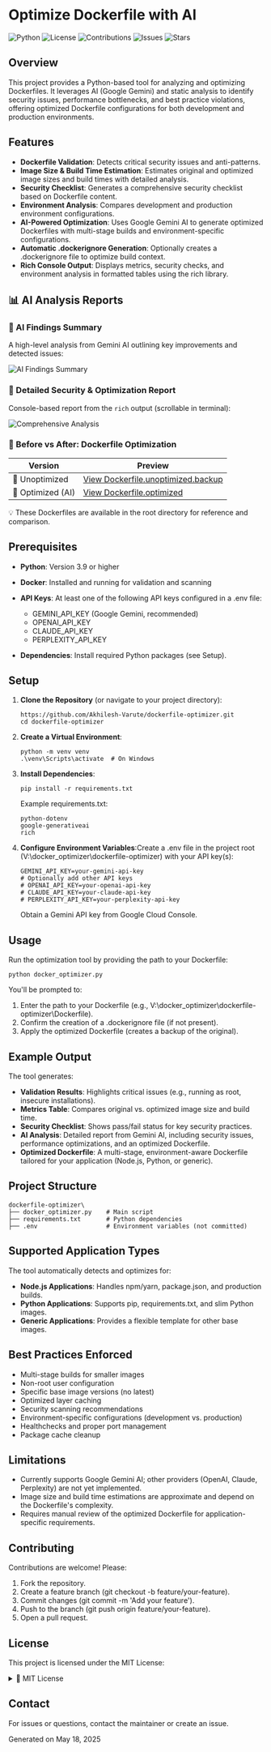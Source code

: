 # Optimize Dockerfile with AI
![Python](https://img.shields.io/badge/python-3.9-blue)
![License](https://img.shields.io/badge/license-MIT-green)
![Contributions](https://img.shields.io/badge/contributions-welcome-brightgreen)
![Issues](https://img.shields.io/github/issues/Akhilesh-Varute/dockerfile-optimizer)
![Stars](https://img.shields.io/github/stars/Akhilesh-Varute/dockerfile-optimizer?style=social)

## Overview
This project provides a Python-based tool for analyzing and optimizing Dockerfiles. It leverages AI (Google Gemini) and static analysis to identify security issues, performance bottlenecks, and best practice violations, offering optimized Dockerfile configurations for both development and production environments.

## Features

- **Dockerfile Validation**: Detects critical security issues and anti-patterns.
- **Image Size & Build Time Estimation**: Estimates original and optimized image sizes and build times with detailed analysis.
- **Security Checklist**: Generates a comprehensive security checklist based on Dockerfile content.
- **Environment Analysis**: Compares development and production environment configurations.
- **AI-Powered Optimization**: Uses Google Gemini AI to generate optimized Dockerfiles with multi-stage builds and environment-specific configurations.
- **Automatic .dockerignore Generation**: Optionally creates a .dockerignore file to optimize build context.
- **Rich Console Output**: Displays metrics, security checks, and environment analysis in formatted tables using the rich library.

## 📊 AI Analysis Reports

### 🔹 AI Findings Summary
A high-level analysis from Gemini AI outlining key improvements and detected issues:

![AI Findings Summary](images/ai-analysis-output.png)

### 🔹 Detailed Security & Optimization Report
Console-based report from the `rich` output (scrollable in terminal):

![Comprehensive Analysis](images/comprehensive-analysis.png)


### 🧾 Before vs After: Dockerfile Optimization

| Version          | Preview                                                               |
| ---------------- | --------------------------------------------------------------------- |
| 🔸 Unoptimized    | [View Dockerfile.unoptimized.backup](./Dockerfile.unoptimized.backup) |
| 🔹 Optimized (AI) | [View Dockerfile.optimized](./Dockerfile.optimized)                   |

💡 These Dockerfiles are available in the root directory for reference and comparison.

## Prerequisites

- **Python**: Version 3.9 or higher
- **Docker**: Installed and running for validation and scanning
- **API Keys**: At least one of the following API keys configured in a .env file:
  - GEMINI_API_KEY (Google Gemini, recommended)
  - OPENAI_API_KEY
  - CLAUDE_API_KEY
  - PERPLEXITY_API_KEY

- **Dependencies**: Install required Python packages (see Setup).

## Setup

1. **Clone the Repository** (or navigate to your project directory):
   ```
   https://github.com/Akhilesh-Varute/dockerfile-optimizer.git
   cd dockerfile-optimizer
   ```

2. **Create a Virtual Environment**:
   ```
   python -m venv venv
   .\venv\Scripts\activate  # On Windows
   ```

3. **Install Dependencies**:
   ```
   pip install -r requirements.txt
   ```

   Example requirements.txt:
   ```
   python-dotenv
   google-generativeai
   rich
   ```

4. **Configure Environment Variables**:Create a .env file in the project root (V:\docker_optimizer\dockerfile-optimizer) with your API key(s):
   ```
   GEMINI_API_KEY=your-gemini-api-key
   # Optionally add other API keys
   # OPENAI_API_KEY=your-openai-api-key
   # CLAUDE_API_KEY=your-claude-api-key
   # PERPLEXITY_API_KEY=your-perplexity-api-key
   ```

   Obtain a Gemini API key from Google Cloud Console.

## Usage
Run the optimization tool by providing the path to your Dockerfile:
```
python docker_optimizer.py
```

You'll be prompted to:

1. Enter the path to your Dockerfile (e.g., V:\docker_optimizer\dockerfile-optimizer\Dockerfile).
2. Confirm the creation of a .dockerignore file (if not present).
3. Apply the optimized Dockerfile (creates a backup of the original).

## Example Output
The tool generates:

- **Validation Results**: Highlights critical issues (e.g., running as root, insecure installations).
- **Metrics Table**: Compares original vs. optimized image size and build time.
- **Security Checklist**: Shows pass/fail status for key security practices.
- **AI Analysis**: Detailed report from Gemini AI, including security issues, performance optimizations, and an optimized Dockerfile.
- **Optimized Dockerfile**: A multi-stage, environment-aware Dockerfile tailored for your application (Node.js, Python, or generic).

## Project Structure
```
dockerfile-optimizer\
├── docker_optimizer.py    # Main script
├── requirements.txt       # Python dependencies
├── .env                   # Environment variables (not committed)
```

## Supported Application Types
The tool automatically detects and optimizes for:

- **Node.js Applications**: Handles npm/yarn, package.json, and production builds.
- **Python Applications**: Supports pip, requirements.txt, and slim Python images.
- **Generic Applications**: Provides a flexible template for other base images.

## Best Practices Enforced

- Multi-stage builds for smaller images
- Non-root user configuration
- Specific base image versions (no latest)
- Optimized layer caching
- Security scanning recommendations
- Environment-specific configurations (development vs. production)
- Healthchecks and proper port management
- Package cache cleanup

## Limitations

- Currently supports Google Gemini AI; other providers (OpenAI, Claude, Perplexity) are not yet implemented.
- Image size and build time estimations are approximate and depend on the Dockerfile's complexity.
- Requires manual review of the optimized Dockerfile for application-specific requirements.

## Contributing
Contributions are welcome! Please:

1. Fork the repository.
2. Create a feature branch (git checkout -b feature/your-feature).
3. Commit changes (git commit -m 'Add your feature').
4. Push to the branch (git push origin feature/your-feature).
5. Open a pull request.

## License
This project is licensed under the MIT License:
<details>
<summary>📄 MIT License</summary>


Copyright (c) 2025 Akhilesh Varute

Permission is hereby granted, free of charge, to any person obtaining a copy
of this software and associated documentation files (the "Software"), to deal
in the Software without restriction, including without limitation the rights
to use, copy, modify, merge, publish, distribute, sublicense, and/or sell
copies of the Software, and to permit persons to whom the Software is
furnished to do so, subject to the following conditions:

The above copyright notice and this permission notice shall be included in all
copies or substantial portions of the Software.

THE SOFTWARE IS PROVIDED "AS IS", WITHOUT WARRANTY OF ANY KIND, EXPRESS OR
IMPLIED, INCLUDING BUT NOT LIMITED TO THE WARRANTIES OF MERCHANTABILITY,
FITNESS FOR A PARTICULAR PURPOSE AND NONINFRINGEMENT. IN NO EVENT SHALL THE
AUTHORS OR COPYRIGHT HOLDERS BE LIABLE FOR ANY CLAIM, DAMAGES OR OTHER
LIABILITY, WHETHER IN AN ACTION OF CONTRACT, TORT OR OTHERWISE, ARISING FROM,
OUT OF OR IN CONNECTION WITH THE SOFTWARE OR THE USE OR OTHER DEALINGS IN THE
SOFTWARE.

</details>

## Contact
For issues or questions, contact the maintainer or create an issue.

Generated on May 18, 2025
